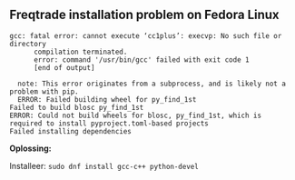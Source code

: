## Freqtrade installation problem on Fedora Linux

```
gcc: fatal error: cannot execute ‘cc1plus’: execvp: No such file or directory
      compilation terminated.
      error: command '/usr/bin/gcc' failed with exit code 1
      [end of output]
  
  note: This error originates from a subprocess, and is likely not a problem with pip.
  ERROR: Failed building wheel for py_find_1st
Failed to build blosc py_find_1st
ERROR: Could not build wheels for blosc, py_find_1st, which is required to install pyproject.toml-based projects
Failed installing dependencies
```

**Oplossing:**

Installeer: `sudo dnf install gcc-c++ python-devel`
